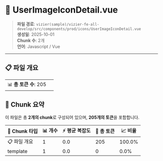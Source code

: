 # 📄 UserImageIconDetail.vue

> **파일 경로**: `vizier(sample)/vizier-fe-all-develop/src/components/prod/icons/UserImageIconDetail.vue`  
> **생성일**: 2025-10-01  
> **Chunk 수**: 2개  
> **언어**: Javascript / Vue
---


## 📋 파일 개요

| | |
|--|--|
| 📊 **총 토큰 수**: 205 |  |






## 🧩 Chunk 요약

이 파일은 총 **2개의 chunk**로 구성되어 있으며, **205개의 토큰**을 포함합니다.

| 🧩 Chunk 타입 | 📊 개수 | ⚡ 평균 복잡도 | 📝 총 토큰 | 📈 비율 |
|---------------|--------|-------------|----------|--------|
| 📋 파일 개요 | 1 | 0.0 | 205 | 100.0% |
| template | 1 | 0.0 | 0 | 0.0% |

